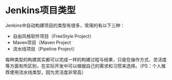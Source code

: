 # Jenkins项目类型

Jenkins中自动构建项目的类型有很多，常用的有以下三种：

- 自由风格软件项目（FreeStyle Project）
- Maven项目（Maven Project
- 流水线项目（Pipeline Project）

每种类型的构建其实都可以完成一样的构建过程与结果，只是在操作方式、灵活度等方面有所区别，在实际开发中可以根据自己的需求和习惯来选择。（PS：个人推荐使用流水线类型，因为灵活度非常高）